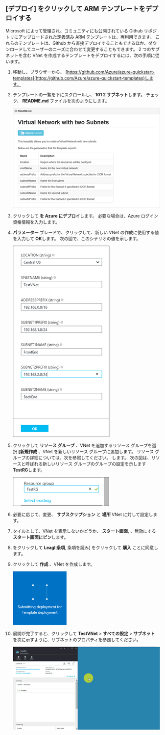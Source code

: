 ## [デプロイ] をクリックして ARM テンプレートをデプロイする

Microsoft によって管理され、コミュニティにも公開されている Github リポジトリにアップロードされた定義済み ARM テンプレートは、再利用できます。 これらのテンプレートは、Github から直接デプロイすることもできるほか、ダウンロードしてユーザーのニーズに合わせて変更することもできます。 2 つのサブネットを含む VNet を作成するテンプレートをデプロイするには、次の手順に従います。

1. 移動し、ブラウザーから、 [https://github.com/Azure/azure-quickstart-templates](https://github.com/Azure/azure-quickstart-templates)します。
2. テンプレートの一覧を下にスクロールし、 **101 2 サブネット**します。 チェック、 **README.md** ファイルを次のようにします。

    ![Github の READEME.md ファイル](./media/virtual-networks-create-vnet-arm-template-click-include/figure1.png)

3. クリックして **を Azure にデプロイ**します。 必要な場合は、Azure ログイン資格情報を入力します。 
4.  **パラメーター** ブレードで、クリックして、新しい VNet の作成に使用する値を入力して **OK**します。 次の図で、このシナリオの値を示します。

    ![ARM テンプレートのパラメーター](./media/virtual-networks-create-vnet-arm-template-click-include/figure2.png)

4. クリックして **リソース グループ** 、VNet を追加するリソース グループを選択 **[新規作成** 、VNet を新しいリソース グループに追加します。 リソース グループの詳細については、次を参照してください。 []()します。 次の図は、リソースと呼ばれる新しいリソース グループのグループの設定を示します **TestRG**します。

    ![リソース グループ](./media/virtual-networks-create-vnet-arm-template-click-include/figure3.png)

5. 必要に応じて、変更、 **サブスクリプション** と **場所** VNet に対して設定します。
6. タイルとして、VNet を表示しないかどうか、 **スタート画面**, 、無効にする **スタート画面にピン**します。
5. をクリックして **Leagl 条項**, 条項を読み] をクリックして **購入** ことに同意します。 
6. クリックして **作成** 、VNet を作成します。

    ![プレビュー ポータルでのデプロイ タイルの送信](./media/virtual-networks-create-vnet-arm-template-click-include/figure4.png)

7. 展開が完了すると、クリックして **TestVNet** > **すべての設定** > **サブネット** を次に示すように、サブネットのプロパティを参照してください。

    ![プレビュー ポータルでの VNet の作成](./media/virtual-networks-create-vnet-arm-template-click-include/figure5.gif)
